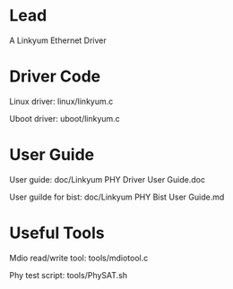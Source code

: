 # Lead

A Linkyum Ethernet Driver



# Driver Code

Linux driver: linux/linkyum.c

Uboot driver: uboot/linkyum.c



# User Guide

User guide: doc/Linkyum PHY Driver User Guide.doc

User guilde for bist: doc/Linkyum PHY Bist User Guide.md 



# Useful Tools

Mdio read/write tool: tools/mdiotool.c

Phy test script: tools/PhySAT.sh